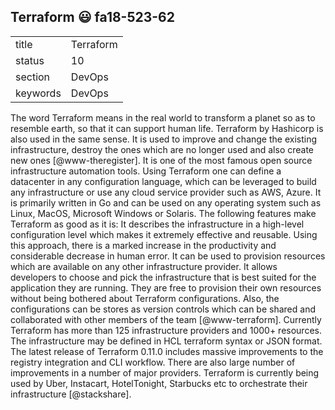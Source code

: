## Terraform :smiley: fa18-523-62


|          |               |
| -------- | ------------- |
| title    | Terraform     | 
| status   | 10            |
| section  | DevOps        |
| keywords | DevOps        |



The word Terraform means in the real world to transform a planet so as to
resemble earth, so that it can support human life. Terraform by Hashicorp is
also used in the same sense. It is used to improve and change the existing
infrastructure, destroy the ones which are no longer used and also create new
ones [@www-theregister]. It is one of the most famous open source infrastructure
automation tools. Using Terraform one can define a datacenter in any
configuration language, which can be leveraged to build any infrastructure or
use any cloud service provider such as AWS, Azure. It is primarily written in Go
and can be used on any operating system such as Linux, MacOS, Microsoft Windows
or Solaris. The following features make Terraform as good as it is: It describes
the infrastructure in a high-level configuration level which makes it extremely
effective and reusable. Using this approach, there is a marked increase in the
productivity and considerable decrease in human error. It can be used to
provision resources which are available on any other infrastructure provider. It
allows developers to choose and pick the infrastructure that is best suited for
the application they are running. They are free to provision their own resources
without being bothered about Terraform configurations. Also, the configurations
can be stores as version controls which can be shared and collaborated with
other members of the team [@www-terraform].  Currently Terraform has more than 125
infrastructure providers and 1000+ resources. The infrastructure may be defined
in HCL terraform syntax or JSON format. The latest release of Terraform 0.11.0
includes massive improvements to the registry integration and CLI workflow.
There are also large number of improvements in a number of major providers.
Terraform is currently being used by Uber, Instacart, HotelTonight, Starbucks
etc to orchestrate their infrastructure [@stackshare].
     
